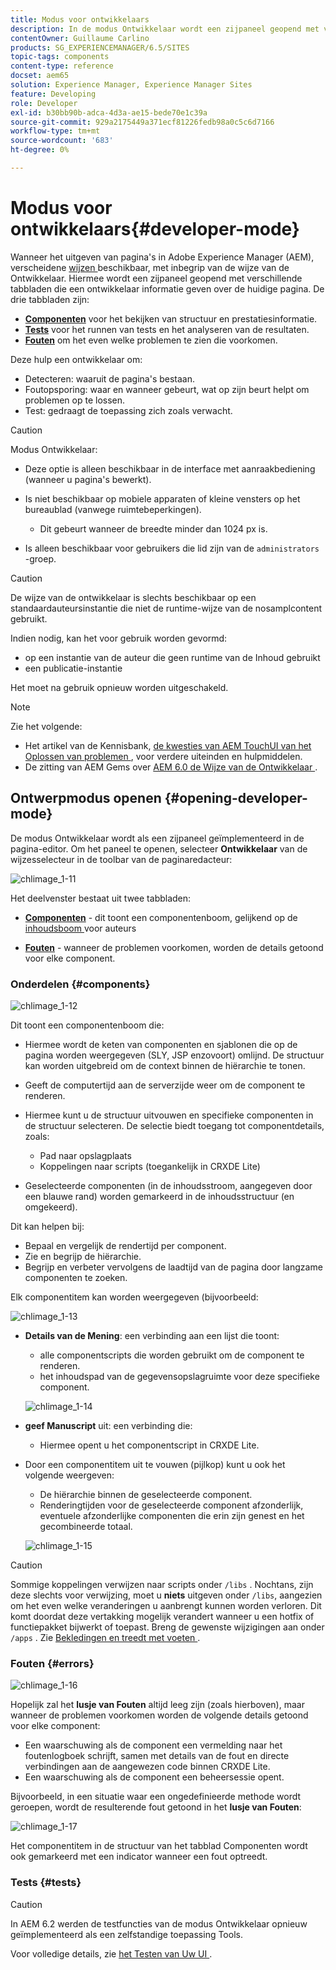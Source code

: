 ```yaml
---
title: Modus voor ontwikkelaars
description: In de modus Ontwikkelaar wordt een zijpaneel geopend met verschillende tabbladen die een ontwikkelaar informatie geven over de huidige pagina.
contentOwner: Guillaume Carlino
products: SG_EXPERIENCEMANAGER/6.5/SITES
topic-tags: components
content-type: reference
docset: aem65
solution: Experience Manager, Experience Manager Sites
feature: Developing
role: Developer
exl-id: b30bb90b-adca-4d3a-ae15-bede70e1c39a
source-git-commit: 929a2175449a371ecf81226fedb98a0c5c6d7166
workflow-type: tm+mt
source-wordcount: '683'
ht-degree: 0%

---
```


# Modus voor ontwikkelaars{#developer-mode}

Wanneer het uitgeven van pagina&#39;s in Adobe Experience Manager (AEM), verscheidene [ wijzen ](/help/sites-authoring/author-environment-tools.md#modestouchoptimizedui) beschikbaar, met inbegrip van de wijze van de Ontwikkelaar. Hiermee wordt een zijpaneel geopend met verschillende tabbladen die een ontwikkelaar informatie geven over de huidige pagina. De drie tabbladen zijn:

* **[Componenten](#components)** voor het bekijken van structuur en prestatiesinformatie.
* **[Tests](#tests)** voor het runnen van tests en het analyseren van de resultaten.
* **[Fouten](#errors)** om het even welke problemen te zien die voorkomen.

Deze hulp een ontwikkelaar om:

* Detecteren: waaruit de pagina&#39;s bestaan.
* Foutopsporing: waar en wanneer gebeurt, wat op zijn beurt helpt om problemen op te lossen.
* Test: gedraagt de toepassing zich zoals verwacht.

>[!CAUTION]
>
>Modus Ontwikkelaar:
>
>* Deze optie is alleen beschikbaar in de interface met aanraakbediening (wanneer u pagina&#39;s bewerkt).
>* Is niet beschikbaar op mobiele apparaten of kleine vensters op het bureaublad (vanwege ruimtebeperkingen).
>
>   * Dit gebeurt wanneer de breedte minder dan 1024 px is.
>* Is alleen beschikbaar voor gebruikers die lid zijn van de `administrators` -groep.

>[!CAUTION]
>
>De wijze van de ontwikkelaar is slechts beschikbaar op een standaardauteursinstantie die niet de runtime-wijze van de nosamplcontent gebruikt.
>
>Indien nodig, kan het voor gebruik worden gevormd:
>
>* op een instantie van de auteur die geen runtime van de Inhoud gebruikt
>* een publicatie-instantie
>
>Het moet na gebruik opnieuw worden uitgeschakeld.

>[!NOTE]
>
>Zie het volgende:
>
>* Het artikel van de Kennisbank, [ de kwesties van AEM TouchUI van het Oplossen van problemen ](https://experienceleague.adobe.com/nl/docs/experience-cloud-kcs/kbarticles/ka-16935), voor verdere uiteinden en hulpmiddelen.
>* De zitting van AEM Gems over [ AEM 6.0 de Wijze van de Ontwikkelaar ](https://experienceleague.adobe.com/docs/events/experience-manager-gems-recordings/gems2014/aem-developer-mode.html?lang=nl-NL).
>

## Ontwerpmodus openen {#opening-developer-mode}

De modus Ontwikkelaar wordt als een zijpaneel geïmplementeerd in de pagina-editor. Om het paneel te openen, selecteer **Ontwikkelaar** van de wijzesselecteur in de toolbar van de paginaredacteur:

![ chlimage_1-11 ](assets/chlimage_1-11.png)

Het deelvenster bestaat uit twee tabbladen:

* **[Componenten](/help/sites-developing/developer-mode.md#components)** - dit toont een componentenboom, gelijkend op de [ inhoudsboom ](/help/sites-authoring/author-environment-tools.md#content-tree) voor auteurs

* **[Fouten](/help/sites-developing/developer-mode.md#errors)** - wanneer de problemen voorkomen, worden de details getoond voor elke component.

### Onderdelen {#components}

![ chlimage_1-12 ](assets/chlimage_1-12.png)

Dit toont een componentenboom die:

* Hiermee wordt de keten van componenten en sjablonen die op de pagina worden weergegeven (SLY, JSP enzovoort) omlijnd. De structuur kan worden uitgebreid om de context binnen de hiërarchie te tonen.
* Geeft de computertijd aan de serverzijde weer om de component te renderen.
* Hiermee kunt u de structuur uitvouwen en specifieke componenten in de structuur selecteren. De selectie biedt toegang tot componentdetails, zoals:

   * Pad naar opslagplaats
   * Koppelingen naar scripts (toegankelijk in CRXDE Lite)

* Geselecteerde componenten (in de inhoudsstroom, aangegeven door een blauwe rand) worden gemarkeerd in de inhoudsstructuur (en omgekeerd).

Dit kan helpen bij:

* Bepaal en vergelijk de rendertijd per component.
* Zie en begrijp de hiërarchie.
* Begrijp en verbeter vervolgens de laadtijd van de pagina door langzame componenten te zoeken.

Elk componentitem kan worden weergegeven (bijvoorbeeld:

![ chlimage_1-13 ](assets/chlimage_1-13.png)

* **Details van de Mening**: een verbinding aan een lijst die toont:

   * alle componentscripts die worden gebruikt om de component te renderen.
   * het inhoudspad van de gegevensopslagruimte voor deze specifieke component.

  ![ chlimage_1-14 ](assets/chlimage_1-14.png)

* **geef Manuscript** uit: een verbinding die:

   * Hiermee opent u het componentscript in CRXDE Lite.

* Door een componentitem uit te vouwen (pijlkop) kunt u ook het volgende weergeven:

   * De hiërarchie binnen de geselecteerde component.
   * Renderingtijden voor de geselecteerde component afzonderlijk, eventuele afzonderlijke componenten die erin zijn genest en het gecombineerde totaal.

  ![ chlimage_1-15 ](assets/chlimage_1-15.png)

>[!CAUTION]
>
>Sommige koppelingen verwijzen naar scripts onder `/libs` . Nochtans, zijn deze slechts voor verwijzing, moet u **niets** uitgeven onder `/libs`, aangezien om het even welke veranderingen u aanbrengt kunnen worden verloren. Dit komt doordat deze vertakking mogelijk verandert wanneer u een hotfix of functiepakket bijwerkt of toepast. Breng de gewenste wijzigingen aan onder `/apps` . Zie [ Bekledingen en treedt met voeten ](/help/sites-developing/overlays.md).

### Fouten {#errors}

![ chlimage_1-16 ](assets/chlimage_1-16.png)

Hopelijk zal het **lusje van Fouten** altijd leeg zijn (zoals hierboven), maar wanneer de problemen voorkomen worden de volgende details getoond voor elke component:

* Een waarschuwing als de component een vermelding naar het foutenlogboek schrijft, samen met details van de fout en directe verbindingen aan de aangewezen code binnen CRXDE Lite.
* Een waarschuwing als de component een beheersessie opent.

Bijvoorbeeld, in een situatie waar een ongedefinieerde methode wordt geroepen, wordt de resulterende fout getoond in het **lusje van Fouten**:

![ chlimage_1-17 ](assets/chlimage_1-17.png)

Het componentitem in de structuur van het tabblad Componenten wordt ook gemarkeerd met een indicator wanneer een fout optreedt.

### Tests {#tests}

>[!CAUTION]
>
>In AEM 6.2 werden de testfuncties van de modus Ontwikkelaar opnieuw geïmplementeerd als een zelfstandige toepassing Tools.
>
>Voor volledige details, zie [ het Testen van Uw UI ](/help/sites-developing/hobbes.md).
